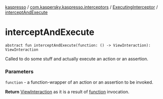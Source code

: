 [kaspresso](../../index.md) / [com.kaspersky.kaspresso.interceptors](../index.md) / [ExecutingInterceptor](index.md) / [interceptAndExecute](./intercept-and-execute.md)

# interceptAndExecute

`abstract fun interceptAndExecute(function: () -> ViewInteraction): ViewInteraction`

Called to do some stuff and actually execute an action or an assertion.

### Parameters

`function` - a function-wrapper of an action or an assertion to be invoked.

**Return**
[ViewInteraction](#) as it is a result of [function](intercept-and-execute.md#com.kaspersky.kaspresso.interceptors.ExecutingInterceptor$interceptAndExecute(kotlin.Function0((android.support.test.espresso.ViewInteraction)))/function) invocation.

